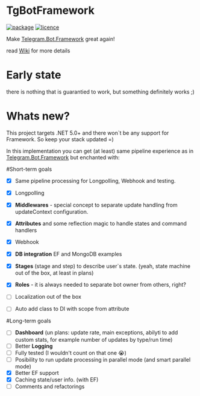 # TgBotFramework
[![package](https://img.shields.io/nuget/v/TgBotFramework)](https://www.nuget.org/packages/TgBotFramework/)
[![licence](https://img.shields.io/github/license/Fedorus/TgBotFramework)]()

Make [Telegram.Bot.Framework](https://github.com/TelegramBots/Telegram.Bot.Framework) great again!

read [Wiki](https://github.com/Fedorus/TgBotFramework/wiki) for more details

# Early state
there is nothing that is guarantied to work, but something definitely works ;)

# Whats new?

This project targets .NET 5.0+ and there won`t be any support for Framework. So keep your stack updated =)

In this implementation you can get (at least) same pipeline experience as in [Telegram.Bot.Framework](https://github.com/TelegramBots/Telegram.Bot.Framework) but enchanted with:


#Short-term goals
- [x] Same pipeline processing for Longpolling, Webhook and testing.
- [x] Longpolling
- [x] **Middlewares** - special concept to separate update handling from updateContext configuration.
- [x] **Attributes** and some reflection magic to handle states and command handlers
- [x] Webhook
- [x] **DB integration** EF and MongoDB examples
- [x] **Stages** (stage and step) to describe user`s state. (yeah, state machine out of the box, at least in plans)
- [x] **Roles** - it is always needed to separate bot owner from others, right?
- [ ] Localization out of the box
- [ ] Auto add class to DI with scope from attribute

  
#Long-term goals
- [ ] **Dashboard** (un plans: update rate, main exceptions, abilyti to add custom stats, for example number of updates by type/run time)
- [ ] Better **Logging**
- [ ] Fully tested (I wouldn't count on that one 😭) 
- [ ] Posibility to run update processing in parallel mode (and smart parallel mode) 
- [x] Better EF support
- [x] Caching state/user info. (with EF)
- [ ] Comments and refactorings

